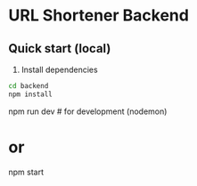 # URL Shortener Backend

## Quick start (local)

1. Install dependencies

```bash
cd backend
npm install
```

npm run dev # for development (nodemon)

# or

npm start
